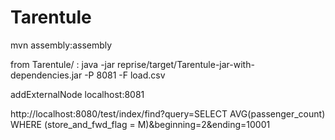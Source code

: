 # Tarentule

mvn assembly:assembly

from Tarentule/ :
java -jar reprise/target/Tarentule-jar-with-dependencies.jar -P 8081 -F load.csv

addExternalNode localhost:8081

http://localhost:8080/test/index/find?query=SELECT AVG(passenger_count) WHERE (store_and_fwd_flag = M)&beginning=2&ending=10001
